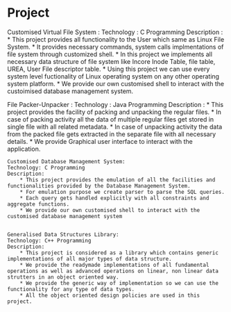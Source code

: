 # Project
  
  Customised Virtual File System :
  Technology : C Programming
  Description :
        * This project provides all functionality to the User which same as Linux File System.
        * It provides necessary commands, system calls implmentations of file system through customized shell.
        * In this project we implements all necessary data structure of file system like Incore Inode Table, file table, UREA, User File descriptor table.
        * Using this project we can use every system level fuctionality of Linux operating system on any other operating system platform.
        * We provide our own customised shell to interact with the custoimised database management system.
   
   
   File Packer-Unpacker :
   Technology : Java Programming
   Description :
        * This project provides the facility of packing and unpacking the regular files. 
        * In case of packing activity all the data of multiple regular files get stored in single file with all related metadata.
        * In case of unpacking activity the data from the packed file gets extracted in the separate file with all necessary details.
        * We provide Graphical user interface to interact with the application.
       

    Customised Database Management System:
    Technology: C Programming
    Description: 
        * This project provides the emulation of all the facilities and functionalities provided by the Database Management System. 
        * For emulation purpose we create parser to parse the SQL queries.
        * Each query gets handled explicitly with all constraints and aggregate functions.
        * We provide our own customised shell to interact with the customised database management system
      
    
    Generalised Data Structures Library:
    Technology: C++ Programming 
    Description:
        * This project is considered as a library which contains generic implementations of all major types of data structure.
        * We provide the readymade implementations of all fundamental operations as well as advanced operations on linear, non linear data strutters in an object oriented way.
        * We provide the generic way of implementation so we can use the functionality for any type of data types.
        * All the object oriented design policies are used in this project.
